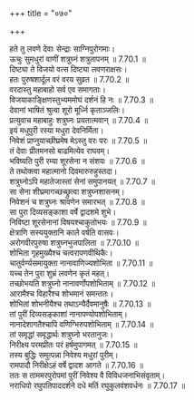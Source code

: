 +++
title = "०७०"

+++


  
हते तु लवणे देवाः सेन्द्राः साग्निपुरोगमाः।  
ऊचुः सुमधुरां वाणीं शत्रुघ्नं शत्रुतापनम् ॥ 7.70.1 ॥   
दिष्ट्या ते विजयो वत्स दिष्ट्या लवणराक्षसः।  
हतः पुरुषशार्दूल वरं वरय सुव्रत ॥ 7.70.2 ॥   
वरदास्तु महाबाहो सर्व एव समागताः।  
विजयाकाङ्क्षिणस्तुभ्यममोघं दर्शनं हि नः ॥ 7.70.3 ॥   
देवानां भाषितं श्रुत्वा शूरो मूर्ध्नि कृताञ्जलिः।  
प्रत्युवाच महाबाहुः शत्रुघ्नः प्रयतात्मवान् ॥ 7.70.4 ॥   
इयं मधुपुरी रस्या मधुरा देवनिर्मिता।  
निवेशं प्राप्नुयाच्छीघ्रमेष मेऽस्तु वरः परः ॥ 7.70.5 ॥   
तं देवाः प्रीतमनसो बाढमित्येव राघवम्।  
भविष्यति पुरी रम्या शूरसेना न संशयः ॥ 7.70.6 ॥   
ते तथोक्त्वा महात्मानो दिवमारुरुहुस्तदा।  
शत्रुघ्नोऽपि महातेजास्तां सेनां समुपानयत् ॥ 7.70.7 ॥   
सा सेना शीघ्रमागच्छच्छ्रुत्वा शत्रुघ्नशासनम्।  
निवेशनं च शत्रुघ्नः श्रावणेन समारभत् ॥ 7.70.8 ॥   
सा पुरा दिव्यसङ्काशा वर्षे द्वादशमे शुभे।  
निविष्टा शूरसेनानां विषयश्चाकुतोभयः ॥ 7.70.9 ॥   
क्षेत्राणि सस्ययुक्तानि काले वर्षति वासवः।  
अरोगवीरपुरुषा शत्रुघ्नभुजपालिता ॥ 7.70.10 ॥   
शोभिता गृहमुख्यैश्च चत्वरापणवीथिकैः।  
चातुर्वर्ण्यसमायुक्ता नानावाणिज्यशोभिता ॥ 7.70.11 ॥   
यच्च तेन पुरा शुभ्रं लवणेन कृतं महत्।  
तच्छोभयति शत्रुघ्नो नानावर्णोपशोभिताम् ॥ 7.70.12 ॥   
आरामैश्च विहारैश्च शोभमानं समन्ततः।  
शोभितां शोभनीयैश्च तथाऽन्यैर्दैवमानुषैः ॥ 7.70.13 ॥   
तां पुरीं दिव्यसङ्काशां नानापण्योपशोभिताम्।  
नानादेशागतैश्चापि वणिग्भिरुपशोभिताम् ॥ 7.70.14 ॥   
तां समृद्धां समृद्धार्थः शत्रुघ्नो भरतानुजः।  
निरीक्ष्य परमप्रीतः परं हर्षमुपागमत् ॥ 7.70.15 ॥   
तस्य बुद्धिः समुत्पन्ना निवेश्य मधुरां पुरीम्।  
रामपादौ निरीक्षेऽहं वर्षे द्वादश आगते ॥ 7.70.16 ॥   
ततः स ताममरपुरोपमां पुरीं निवेश्य वै विविधजनाभिसंवृताम्।  
नराधिपो रघुपतिपाददर्शने दधे मतिं रघुकुलवंशवर्धनः ॥ 7.70.17 ॥   
